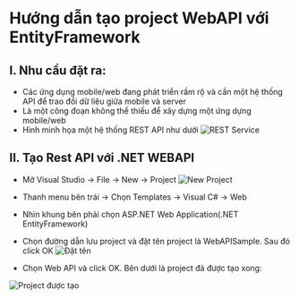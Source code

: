 # Hướng dẫn tạo project WebAPI với EntityFramework
## I. Nhu cầu đặt ra:
* Các ứng dụng mobile/web đang phát triển rầm rộ và cần một hệ thống API để trao đổi dữ liệu giữa mobile và server
* Là một công đoạn không thể thiếu để xây dựng một ứng dựng mobile/web
* Hình minh họa một hệ thống REST API như dưới
![REST Service](http://www.mediafire.com/convkey/5f05/djd9khouc69gkktzg.jpg)

## II. Tạo Rest API với .NET WEBAPI
* Mở Visual Studio -> File -> New -> Project
![New Project](http://www.mediafire.com/convkey/e5f6/c03kjxk501exc7tzg.jpg)

* Thanh menu bên trái -> Chọn Templates -> Visual C# -> Web
* Nhìn khung bên phải chọn ASP.NET Web Application(.NET EntityFramework)
* Chọn đường dẫn lưu project và đặt tên project là WebAPISample. Sau đó click OK
![Đặt tên](http://www.mediafire.com/convkey/8485/ccuf8zb9m96jz3qzg.jpg)
* Chọn Web API và click OK. Bên dưới là project đã được tạo xong:

![Project được tạo](http://www.mediafire.com/convkey/161b/96t7gofl138pamxzg.jpg)
